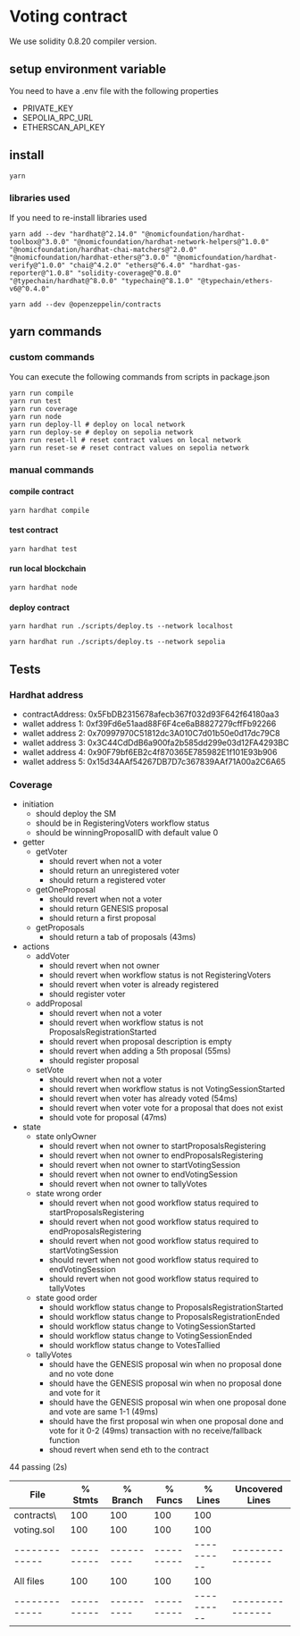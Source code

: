 # Voting contract

We use solidity 0.8.20 compiler version.

## setup environment variable

You need to have a .env file with the following properties

- PRIVATE_KEY
- SEPOLIA_RPC_URL
- ETHERSCAN_API_KEY

## install

```shell
yarn
```

### libraries used

If you need to re-install libraries used

```shell
yarn add --dev "hardhat@^2.14.0" "@nomicfoundation/hardhat-toolbox@^3.0.0" "@nomicfoundation/hardhat-network-helpers@^1.0.0" "@nomicfoundation/hardhat-chai-matchers@^2.0.0" "@nomicfoundation/hardhat-ethers@^3.0.0" "@nomicfoundation/hardhat-verify@^1.0.0" "chai@^4.2.0" "ethers@^6.4.0" "hardhat-gas-reporter@^1.0.8" "solidity-coverage@^0.8.0" "@typechain/hardhat@^8.0.0" "typechain@^8.1.0" "@typechain/ethers-v6@^0.4.0"

yarn add --dev @openzeppelin/contracts
```

## yarn commands

### custom commands

You can execute the following commands from scripts in package.json

```shell
yarn run compile
yarn run test
yarn run coverage
yarn run node
yarn run deploy-ll # deploy on local network
yarn run deploy-se # deploy on sepolia network
yarn run reset-ll # reset contract values on local network
yarn run reset-se # reset contract values on sepolia network
```

### manual commands

#### compile contract

```shell
yarn hardhat compile
```

#### test contract

```shell
yarn hardhat test
```

#### run local blockchain

```shell
yarn hardhat node
```

#### deploy contract

```shell
yarn hardhat run ./scripts/deploy.ts --network localhost

yarn hardhat run ./scripts/deploy.ts --network sepolia
```

## Tests

### Hardhat address

- contractAddress: 0x5FbDB2315678afecb367f032d93F642f64180aa3
- wallet address 1: 0xf39Fd6e51aad88F6F4ce6aB8827279cffFb92266
- wallet address 2: 0x70997970C51812dc3A010C7d01b50e0d17dc79C8
- wallet address 3: 0x3C44CdDdB6a900fa2b585dd299e03d12FA4293BC
- wallet address 4: 0x90F79bf6EB2c4f870365E785982E1f101E93b906
- wallet address 5: 0x15d34AAf54267DB7D7c367839AAf71A00a2C6A65

### Coverage

- initiation
  - should deploy the SM
  - should be in RegisteringVoters workflow status
  - should be winningProposalID with default value 0
- getter
  - getVoter
    - should revert when not a voter
    - should return an unregistered voter
    - should return a registered voter
  - getOneProposal
    - should revert when not a voter
    - should return GENESIS proposal
    - should return a first proposal
  - getProposals
    - should return a tab of proposals (43ms)
- actions
  - addVoter
    - should revert when not owner
    - should revert when workflow status is not RegisteringVoters
    - should revert when voter is already registered
    - should register voter
  - addProposal
    - should revert when not a voter
    - should revert when workflow status is not ProposalsRegistrationStarted
    - should revert when proposal description is empty
    - should revert when adding a 5th proposal (55ms)
    - should register proposal
  - setVote
    - should revert when not a voter
    - should revert when workflow status is not VotingSessionStarted
    - should revert when voter has already voted (54ms)
    - should revert when voter vote for a proposal that does not exist
    - should vote for proposal (47ms)
- state
  - state onlyOwner
    - should revert when not owner to startProposalsRegistering
    - should revert when not owner to endProposalsRegistering
    - should revert when not owner to startVotingSession
    - should revert when not owner to endVotingSession
    - should revert when not owner to tallyVotes
  - state wrong order
    - should revert when not good workflow status required to startProposalsRegistering
    - should revert when not good workflow status required to endProposalsRegistering
    - should revert when not good workflow status required to startVotingSession
    - should revert when not good workflow status required to endVotingSession
    - should revert when not good workflow status required to tallyVotes
  - state good order
    - should workflow status change to ProposalsRegistrationStarted
    - should workflow status change to ProposalsRegistrationEnded
    - should workflow status change to VotingSessionStarted
    - should workflow status change to VotingSessionEnded
    - should workflow status change to VotesTallied
  - tallyVotes
    - should have the GENESIS proposal win when no proposal done and no vote done
    - should have the GENESIS proposal win when no proposal done and vote for it
    - should have the GENESIS proposal win when one proposal done and vote are same 1-1 (49ms)
    - should have the first proposal win when one proposal done and vote for it 0-2 (49ms)
      transaction with no receive/fallback function
    - shoud revert when send eth to the contract

44 passing (2s)

| File          | % Stmts    | % Branch   | % Funcs    | % Lines    | Uncovered Lines  |
| ------------- | ---------- | ---------- | ---------- | ---------- | ---------------- |
| contracts\    | 100        | 100        | 100        | 100        |                  |
| voting.sol    | 100        | 100        | 100        | 100        |                  |
| ------------- | ---------- | ---------- | ---------- | ---------- | ---------------- |
| All files     | 100        | 100        | 100        | 100        |                  |
| ------------- | ---------- | ---------- | ---------- | ---------- | ---------------- |
